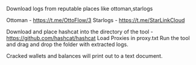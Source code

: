 Download logs from reputable places like ottoman,starlogs

Ottoman - https://t.me/OttoFlow/3
Starlogs - https://t.me/StarLinkCloud


Download and place hashcat into the directory of the tool - https://github.com/hashcat/hashcat
Load Proxies in proxy.txt
Run the tool and drag and drop the folder with extracted logs.

Cracked wallets and balances will print out to a text document.
